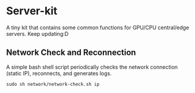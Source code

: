 # Server-kit
A tiny kit that contains some common functions for GPU/CPU central/edge servers.
Keep updating:D

## Network Check and Reconnection
A simple bash shell script periodically checks the network connection (static IP), reconnects, and generates logs.
```shell
sudo sh network/network-check.sh ip
```